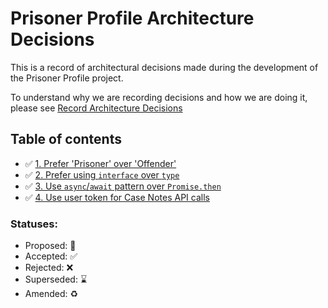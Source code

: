 # Prisoner Profile Architecture Decisions

This is a record of architectural decisions made during the development of the Prisoner Profile project.

To understand why we are recording decisions and how we are doing it, please
see [Record Architecture Decisions](architecture-decision-record/0000-record-architecture-decisions.md)

## Table of contents

* ✅ [1. Prefer 'Prisoner' over 'Offender'](architecture-decision-record/0001-prefer-prisoner-over-offender.md)
* ✅ [2. Prefer using `interface` over `type`](architecture-decision-record/0002-prefer-interface-over-type.md)
* ✅ [3. Use `async`/`await` pattern over `Promise.then`](architecture-decision-record/0003-use-async-await.md)
* ✅ [4. Use user token for Case Notes API calls](architecture-decision-record/0004-use-user-token-for-case-notes-api.md)

### Statuses:

* Proposed: 🤔
* Accepted: ✅
* Rejected: ❌
* Superseded: ⌛️
* Amended: ♻️
